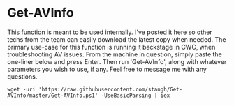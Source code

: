 # Get-AVInfo

This function is meant to be used internally. I've posted it here so other techs from the team can easily download the latest copy when needed.
The primary use-case for this function is running it backstage in CWC, when troubleshooting AV issues. 
From the machine in question, simply paste the one-liner below and press Enter. Then run 'Get-AVInfo', along with whatever parameters you wish to use, if any.
Feel free to message me with any questions.

`wget -uri 'https://raw.githubusercontent.com/stangh/Get-AVInfo/master/Get-AVInfo.ps1' -UseBasicParsing | iex`
